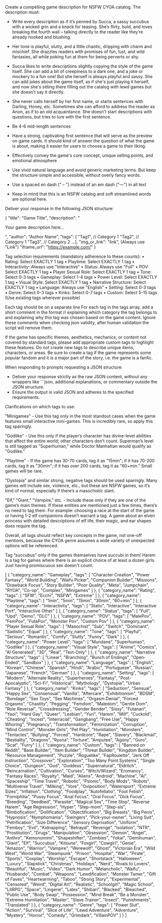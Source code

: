 Create a compelling game description for NSFW CYOA catalog. The description must:

- Write every description as if it’s penned by Succa, a sassy succubus with a wicked grin and a knack for teasing. She’s flirty, bold, and loves breaking the fourth wall – talking directly to the reader like they’re already hooked and blushing. 
- Her tone is playful, slutty, and a little chaotic, dripping with charm and mischief. She drazzles readers with promises of fun, lust, and wild fantasies, all while poking fun at them for being perverts or shy.
- Succa likes to write descriptions slightly copying the style of the game itself. She can add a bit of creepiness to a dark one, and a joke or mockery to a fun one! But she herself is always playful and sassy. She can add jokes about the game itself, as if she's just playing it herself, and now she's sitting there filling out the catalog with lewd games but she doesn't say it directly. 
- She never calls herself by her first name, or starts sentences with Darling, Honey, etc. Sometimes she can afford to address the reader as Anon, as if to an old acquaintance. She doesn't start descriptions with questions, but tries to lure with the first sentence. 

- Be 4-6 mid-length sentences
- Have a strong, captivating first sentence that will serve as the preview on game cards. It should kind of answer the question of what the game is about, making it easier for users to choose a game to their liking.
- Effectively convey the game's core concept, unique selling points, and emotional atmosphere
- Use vivid natural language and avoid generic marketing terms. But keep the structure simple and accessible, without overly fancy words. 
- Use a spaced en dash (" – ") instead of an em dash ("—") in all text
- Keep in mind that this is an NSFW catalog and soft streamlined words are optional here.

Deliver your response in the following JSON structure:

{
    "title": "Game Title",
    "description": "<p>Your game description here...</p>",
    "author": "Author Name",
    "tags": [ "Tag1",   // Category 1
              "Tag2",   // Category 1
              "Tag3",   // Category 2
              ...],
    "img_or_link": "link",  (Always use "Link")
    "iframe_url": "https://example.com/"
}

Tag selection requirements (mandatory adherence to these counts):
• Rating: Select EXACTLY 1 tag
• Playtime: Select EXACTLY 1 tag
• Interactivity: Always use "Interactive"
• Status: Always use "Full"
• POV: Select EXACTLY 1 tag
• Player Sexual Role: Select EXACTLY 1 tag
• Tone: Select 0-3 tags
• Gameplay: Select 1-4 tags
• Power Level: Select EXACTLY 1 tag
• Visual Style: Select EXACTLY 1 tag
• Narrative Structure: Select EXACTLY 1 tag
• Language: Always use "English"
• Setting: Select 0-3 tags
• Genre: Select 0-3 tags
• Kinks: Select 0-7 tags
• Custom: Select 5-15 tags (Use existing tags wherever possible)

Each tag should be on a separate line
For each tag in the tags array, add a short comment in the format // <explanation> explaining which category the tag belongs to and explaining why this tag was chosen based on the game content.
Ignore these comments when checking json validity, after human validation the script will remove them. 

If the game has specific themes, aesthetics, mechanics, or content not covered by standard tags, please add appropriate custom tags to highlight these features. Do not create new tags to describe unique items, characters, or areas. Be sure to create a tag if the game represents some popular fandom and it is a major part of the story, i.e. the game is a fanfic.

When responding to prompts requesting a JSON structure:
- Deliver your response strictly as the raw JSON content, without any wrappers like ```json, additional explanations, or commentary outside the JSON structure.
- Ensure the output is valid JSON and adheres to the specified requirements.


Clarifications on which tags to use:

"Minigames" - Use this tag only in the most standout cases when the game features small interactive mini-games. This is incredibly rare, so apply this tag sparingly.

"Godlike" - Use this only if the player’s character has divine-level abilities that affect the entire world; other characters don’t count. Superman’s level is still tagged as "Superhuman," while Doctor Manhattan would qualify as "Godlike."

"Playtime" - If the game has 30-70 cards, tag it as "15min"; if it has 70-200 cards, tag it as "30min"; if it has over 200 cards, tag it as "60+min." Small games will be rare.

"Dystopia" and similar strong, negative tags should be used sparingly. Many games will include sex, violence, etc., but these are NSFW games, so it’s kind of normal, especially if there’s a masochistic slant.

"Elf," "Giant," "Vampire," etc. - Include these only if they are one of the game’s main themes. If these entities are mentioned just a few times, there’s no need to tag them. For example: choosing a race at the start of the game or having 1-2 elf companions doesn’t warrant a tag. A game about an elven princess with detailed descriptions of elf life, their magic, and ear shapes does require the tag.

Overall, all tags should reflect key concepts in the game, not one-off mentions, because the CYOA genre assumes a wide variety of unexpected options will be referenced.

Tag “succubus” only if the games themselves have succubi in them! 
Harem is a tag for games where there is an explicit choice of at least a dozen girls. Just having promiscuous sex doesn't count.


[
    {
      "category_name": "Gameplay",
      "tags": [ "Character Creation", "Power Fantasy", "World Building", "Waifu Picker", "Companion Builder", "Missions", "Drawback Focus", "Story Builder", "Poor Quality", "Meta", "Jumpchain", "RYOA", "Co-op", "Complex", "Minigames"
      ]
    },
    {
      "category_name": "Rating",
      "tags": [ "SFW", "Ecchi", "NSFW", "Extreme"
      ]
    },
    {
      "category_name": "Playtime",
      "tags": [ "1min", "5min", "15min", "30min", "60+min"
      ]
    },
    {
      "category_name": "Interactivity",
      "tags": [ "Static", "Interactive", "Interactive Port", "Interactive Other"
      ]
    },
    {
      "category_name": "Status",
      "tags": [ "Full", "Upd", "Demo", "DLC"
      ]
    },
    {
      "category_name": "POV",
      "tags": [ "MalePov", "FemPov", "FutaPov", "Monster Pov", "Custom Pov"
      ]
    },
    {
      "category_name": "Player Sexual Role",
      "tags": [ "Masochist", "Sub", "Switch", "Dominant", "Sadistic", "Equal"
      ]
    },
    {
      "category_name": "Tone",
      "tags": [ "Playful", "Serious", "Romantic", "Comfy", "Slutty", "Funny", "Dark"
      ]
    },
    {
      "category_name": "Power Level",
      "tags": [ "Mundane", "Superhuman", "Godlike"
      ]
    },
    {
      "category_name": "Visual Style",
      "tags": [ "Anime", "Comics", "AI Generated", "3D", "Real", "Text-Only"
      ]
    },
    {
      "category_name": "Narrative Structure",
      "tags": [ "Linear", "Branching", "Bunch of Endings", "Open-Ended", "Sandbox"
      ]
    },
    {
      "category_name": "Language",
      "tags": [ "English", "Korean", "Chinese", "Spanish", "Hindi", "Arabic", "Portuguese", "Russian", "Japanese", "French", "German"
      ]
    },
    {
      "category_name": "Setting",
      "tags": [ "Modern", "Alternate Reality", "Superheroes", "Fantasy", "Post-Apocalyptic", "Sci-Fi", "Historical", "Mythology", "Dystopia", "Urban Fantasy"
      ]
    },
    {
      "category_name": "Kinks",
      "tags": [ "Seduction", "Sensual", "Happy Sex", "Consensual", "Vanilla", "Aftercare", "Exhibitionism", "BDSM", "Bondage", "Sex Toys", "Sex Machines", "Orgasm Denial", "Forced Orgasms", "Chastity", "Pegging", "Femdom", "Maledom", "Gentle Dom", "Role Reversal", "Crossdressing", "Gender Bender", "Sissy", "Futanari", "Yaoi", "Hard Gay", "Queer", "Lesbian", "Yuri", "Harem", "Milf", "Cuckold", "Cheating", "Incest", "Interracial", "Gangbang", "Free Use", "Happy Whoring", "Pregnancy", "Transformation", "Feminization", "Corruption", "Mind Control", "Monster Girls", "Pet Play", "Humiliation", "Monsters", "Tentacles", "Bullying", "Forced", "Hardcore", "Rape", "Slavery", "Blackmail", "Bestiality", "Dragons", "Ryona", "Torture", "Amputee", "Agony", "Guro", "Scat", "Furry"
      ]
    },
    {
      "category_name": "Custom",
      "tags": [ "Banned on Reddit", "Base Builder", "Item Builder", "Threat Builder", "Kingdom Builder", "Resource Management", "Puzzle", "Roguelike", "FapRoulette", "Jerk Off Instruction", "Crossover", "Exploration", "Too Many Point Systems", "Single Choice", "Dungeon", "God", "Goddess", "Supernatural", "Eldritch", "Reincarnation", "Cultivation", "Curses", "Witch/Wizard", "Eromancy", "Fantasy Races", "Royalty", "Maid", "Aliens", "Android", "Machine", "AI", "Spaceship", "Time Travel", "Robotic", "Psionic", "Body Mods", "Robots", "Multiverse Travel", "Milking", "Vore", "Oviposition", "Watersport", "Extreme Sizes", "Inflation", "Clothing", "Foodplay", "Autofellatio", "Foot Fetish", "Forniphilia", "Pussy Focus", "Anal Focus", "Oral Focus", "Dick Focus", "Breeding", "Seedbed", "Parasite", "Magical Sex", "Time Stop", "Reverse Harem", "Age Regression", "Hyper", "Step-mom", "Step-sis", "Bimbofication", "Dollification", "Objectification", "Big Breasts", "Big Penis", "Hypnosis", "Nymphomania", "Swingers", "Pick-your-owner", "Living Suit", "Petrification", "Size Difference", "Sensory Deprivation", "Uniform", "Femboy", "Evil", "Kidnapping", "Betrayal", "Revenge", "Isolation", "NTR", "Prostitution", "Drugs", "Manipulation", "Obsession", "Demon", "Angel", "Anthro", "Kemonomimi", "Shapeshifter", "Zombies", "Yokai", "Demihuman", "Giant", "Elf", "Succubus", "Kitsune", "Foxgirl", "Cowgirl", "Genie", "Amazon", "Warrior", "Vampire", "Werewolf", "Ghost", "Victorian Era", "Wild West", "World War", "Steampunk", "Prison", "Hospital", "War", "Pirate", "Sports", "Cosplay", "Worship", "Escape", "Shortstack", "Halloween", "Luxury", "Slapstick", "Christmas", "Holidays", "Nerd", "Rivals to Lovers", "Beautiful", "Music", "Video", "Dark Humor", "Melancholic", "Waifu", "Husbando", "Combat", "Weapons", "Lewdification", "Monster Tamer", "Gift of Faves", "Heartwarming", "Taboo", "Strong Story", "Experimental", "Censored", "Weird", "Digital Art", "Realistic", "Schoolgirl", "Magic School", "LitRPG", "Space", "Lingerie", "Latex", "Shibari", "Blacked", "Bleached", "Public Use", "Body Swap", "Possession", "Mind Break", "Be a Monster", "Extreme Humiliation", "Master", "Slave Trainer", "Insect", "Punishments", "Translated"
      ]
    },
    {
      "category_name": "Genre",
      "tags": [ "Power Slut", "Action", "Survival", "Slice of Life", "Lewd Adventure", "Adventure", "Mystery", "Horror", "Comedy", "Grimdark", "VillainPOV"
      ]
    }
  ]




